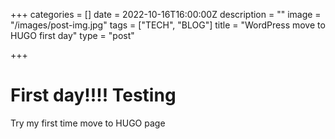 +++
categories = []
date = 2022-10-16T16:00:00Z
description = ""
image = "/images/post-img.jpg"
tags = ["TECH", "BLOG"]
title = "WordPress move to HUGO first day"
type = "post"

+++
# First day!!!! Testing

Try my first time move to HUGO page